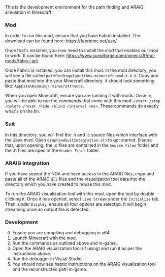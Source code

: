 This is the development environment for the path finding and ARAIG simulation in
Minecraft.

### Mod
In order to run this mod, ensure that you have Fabric installed. The download can be found 
here:  https://fabricmc.net/use/

Once that's installed, you now need to install the mod that enables our mod to work. It can 
be found here: https://www.curseforge.com/minecraft/mc-mods/fabric-api

Once Fabric is installed, you can install this mod. In the mod directory, you will see a file
called `pathfindingalgorithms-minecraft-mod-X.X.X`. Copy and paste that mod into the your 
Minecraft directory. It should look something like: `AppData\Roaming\.minecraft\mods`. 

When you open Minecraft, ensure you are running it with mods. Once in, you will be able to 
run the commands that come with this mod: `/start /stop /delete /reset /hide /blind /interval <ms>`. 
These commands do exactly what's on the tin.

### Suit
In this directory, you will find the .h and .c source files which interface with 
the Java mod. Open `GraphandSuitIntegration.sln` to get started. Ensure that, 
upon opening, the .c files are contained in the `Source Files` folder and the .h files 
are open in the `Header Files` folder.

### ARAIG Integration
If you have signed the NDA and have access to the ARAIG files, copy and paste all of
the ARAIG `dll` files and the visualization tool data into the directory which you 
have created to house this mod.

To run the ARAIG visualization tool with this mod, open the tool by double clicking it.
Once it has opened, select `Live Stream` under the `Initialize` tab. Then, under `Display`,
ensure all four options are selected. It will begin streaming once an output file is 
detected.

### Development
0. Ensure you are compiling and debugging in x64.
1. Launch Minecraft with the mod.
3. Run the commands as outlined above and in-game.
2. Open the ARAIG visualization tool (if using) and run it as per the instructions above.
3. Run the debugger in Visual Studio.
4. You should now see haptic instructions on the ARAIG visualization tool and the 
reconstructed path in-game.
